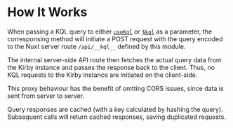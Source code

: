 # How It Works

When passing a KQL query to either [`useKql`](/api/use-kql) or [`$kql`](/api/kql) as a parameter, the corresponsing method will initiate a POST request with the query encoded to the Nuxt server route `/api/__kql__` defined by this module.

The internal server-side API route then fetches the actual query data from the Kirby instance and passes the response back to the client. Thus, no KQL requests to the Kirby instance are initiated on the client-side.

This proxy behaviour has the benefit of omtting CORS issues, since data is sent from server to server.

Query responses are cached (with a key calculated by hashing the query). Subsequent calls will return cached responses, saving duplicated requests.
